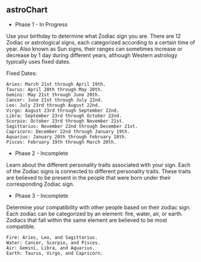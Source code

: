 ## astroChart

- Phase 1 - In Progress

Use your birthday to determine what Zodiac sign you are. There are 
12 Zodiac or astrological signs, each categorized according to a 
certain time of year. Also known as Sun signs, their ranges can 
sometimes increase or decrease by 1 day during different years, 
although Western astrology typically uses fixed dates.

Fixed Dates:

    Aries: March 21st through April 19th.
    Taurus: April 20th through May 20th.
    Gemini: May 21st through June 20th.
    Cancer: June 21st through July 22nd.
    Leo: July 23rd through August 22nd.
    Virgo: August 23rd through September 22nd.
    Libra: September 23rd through October 22nd.
    Scorpio: October 23rd through November 21st.
    Sagittarius: November 22nd through December 21st.
    Capricorn: December 22nd through January 19th.
    Aquarius: January 20th through February 18th.
    Pisces: February 19th through March 20th.

- Phase 2 - Incomplete

Learn about the different personality traits associated with your 
sign. Each of the Zodiac signs is connected to different 
personality traits. These traits are believed to be present in the 
people that were born under their corresponding Zodiac sign.

- Phase 3 - Incomplete

Determine your compatibility with other people based on their 
zodiac sign. Each zodiac can be categorized by an 
element: fire, water, air, or earth. Zodiacs that fall within 
the same element are believed to be most compatible.

    Fire: Aries, Leo, and Sagittarius.
    Water: Cancer, Scorpio, and Pisces.
    Air: Gemini, Libra, and Aquarius.
    Earth: Taurus, Virgo, and Capricorn.